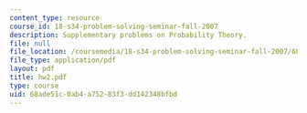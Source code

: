 ```yaml
---
content_type: resource
course_id: 18-s34-problem-solving-seminar-fall-2007
description: Supplementary problems on Probability Theory.
file: null
file_location: /coursemedia/18-s34-problem-solving-seminar-fall-2007/68ade51c0ab4a75283f3dd142348bfbd_hw2.pdf
file_type: application/pdf
layout: pdf
title: hw2.pdf
type: course
uid: 68ade51c-0ab4-a752-83f3-dd142348bfbd
---
```

